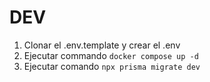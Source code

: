 # DEV

1. Clonar el .env.template y crear el .env
2. Ejecutar commando ````docker compose up -d````
3. Ejecutar comando ````npx prisma migrate dev````